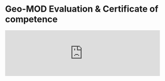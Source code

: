 # Geo-MOD Evaluation & Certificate of competence

<script type="text/javascript" src="https://nettskjema.no/static/js/external-embedding.js"></script><iframe class="nettskjema-iframe" src="https://nettskjema.no/a/exbooks?embed=1" title="AG222 Compendium" frameborder="0" width="100%">If you can read this, your browser does not support iframes. Please proceed to https://nettskjema.no/a/exbooks.</iframe>
